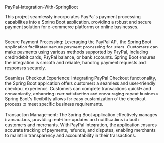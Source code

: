 PayPal-Integration-With-SpringBoot
<p>This project seamlessly incorporates PayPal's payment processing capabilities into a Spring Boot application, providing a robust and secure payment solution for e-commerce platforms or online businesses.</p>

<br>
Secure Payment Processing: Leveraging the PayPal API, the Spring Boot application facilitates secure payment processing for users. Customers can make payments using various methods supported by PayPal, including credit/debit cards, PayPal balance, or bank accounts. Spring Boot ensures the integration is smooth and reliable, handling payment requests and responses securely.
<br>
<br>
Seamless Checkout Experience: Integrating PayPal Checkout functionality, the Spring Boot application offers customers a seamless and user-friendly checkout experience. Customers can complete transactions quickly and conveniently, enhancing user satisfaction and encouraging repeat business. Spring Boot's flexibility allows for easy customization of the checkout process to meet specific business requirements.
<br>
<br>
Transaction Management: The Spring Boot application effectively manages transactions, providing real-time updates and notifications to both customers and merchants. With PayPal integration, the application ensures accurate tracking of payments, refunds, and disputes, enabling merchants to maintain transparency and accountability in their transactions.
